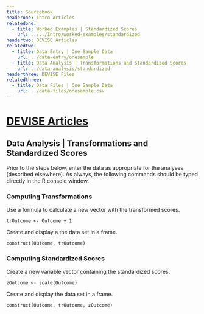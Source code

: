 ```yaml
---
title: Sourcebook
headerone: Intro Articles
relatedone:
  - title: Worked Examples | Standardized Scores
    url: ../../Intro/worked-examples/standardized
headertwo: DEVISE Articles
relatedtwo:
  - title: Data Entry | One Sample Data
    url: ../data-entry/onesample
  - title: Data Analysis | Transformations and Standardized Scores
    url: ../data-analysis/standardized
headerthree: DEVISE Files
relatedthree:
  - title: Data Files | One Sample Data
    url: ../data-files/onesample.csv
---
```


# [DEVISE Articles](../index.md)

## Data Analysis | Transformations and Standardized Scores

Prior to the steps below, enter the data as appropriate for the analyses (described elsewhere). As always, the following commands should be typed directly in the R console window.

### Computing Transformations

Use a formula to calculate a new vector with the transformed scores. 

```{r}
trOutcome <- Outcome + 1
```

Create and display a the data set in a frame.

```{r}
construct(Outcome, trOutcome)
```

### Computing Standardized Scores

Create a new variable vector containing the standardized scores.

```{r}
zOutcome <- scale(Outcome)
```

Create and display the data set in a frame.

```{r}
construct(Outcome, trOutcome, zOutcome)
```
